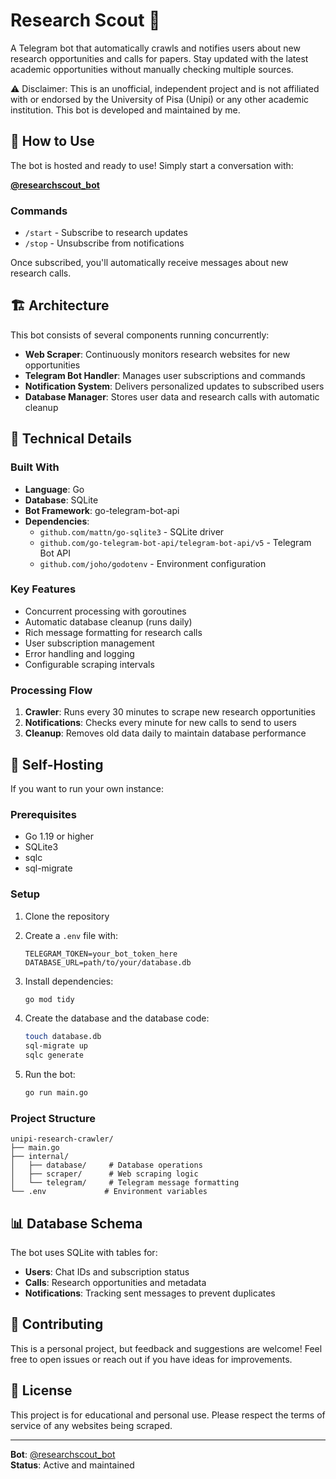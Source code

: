 # Research Scout 🔬

A Telegram bot that automatically crawls and notifies users about new research opportunities and calls for papers. Stay updated with the latest academic opportunities without manually checking multiple sources.

⚠️ Disclaimer: This is an unofficial, independent project and is not affiliated with or endorsed by the University of Pisa (Unipi) or any other academic institution. This bot is developed and maintained by me.

## 📱 How to Use

The bot is hosted and ready to use! Simply start a conversation with:

**[@researchscout_bot](https://t.me/researchscout_bot)**

### Commands

- `/start` - Subscribe to research updates
- `/stop` - Unsubscribe from notifications

Once subscribed, you'll automatically receive messages about new research calls.

## 🏗️ Architecture

This bot consists of several components running concurrently:

- **Web Scraper**: Continuously monitors research websites for new opportunities
- **Telegram Bot Handler**: Manages user subscriptions and commands
- **Notification System**: Delivers personalized updates to subscribed users
- **Database Manager**: Stores user data and research calls with automatic cleanup

## 🔧 Technical Details

### Built With

- **Language**: Go
- **Database**: SQLite
- **Bot Framework**: go-telegram-bot-api
- **Dependencies**:
  - `github.com/mattn/go-sqlite3` - SQLite driver
  - `github.com/go-telegram-bot-api/telegram-bot-api/v5` - Telegram Bot API
  - `github.com/joho/godotenv` - Environment configuration

### Key Features

- Concurrent processing with goroutines
- Automatic database cleanup (runs daily)
- Rich message formatting for research calls
- User subscription management
- Error handling and logging
- Configurable scraping intervals

### Processing Flow

1. **Crawler**: Runs every 30 minutes to scrape new research opportunities
2. **Notifications**: Checks every minute for new calls to send to users
3. **Cleanup**: Removes old data daily to maintain database performance

## 🚀 Self-Hosting

If you want to run your own instance:

### Prerequisites

- Go 1.19 or higher
- SQLite3
- sqlc
- sql-migrate

### Setup

1. Clone the repository
2. Create a `.env` file with:

   ```
   TELEGRAM_TOKEN=your_bot_token_here
   DATABASE_URL=path/to/your/database.db
   ```

3. Install dependencies:

   ```bash
   go mod tidy
   ```

4. Create the database and the database code:

   ```bash
   touch database.db
   sql-migrate up
   sqlc generate
   ```

5. Run the bot:

   ```bash
   go run main.go
   ```

### Project Structure

```
unipi-research-crawler/
├── main.go
├── internal/
│   ├── database/     # Database operations
│   ├── scraper/      # Web scraping logic
│   └── telegram/     # Telegram message formatting
└── .env             # Environment variables
```

## 📊 Database Schema

The bot uses SQLite with tables for:

- **Users**: Chat IDs and subscription status
- **Calls**: Research opportunities and metadata
- **Notifications**: Tracking sent messages to prevent duplicates

## 🤝 Contributing

This is a personal project, but feedback and suggestions are welcome! Feel free to open issues or reach out if you have ideas for improvements.

## 📄 License

This project is for educational and personal use. Please respect the terms of service of any websites being scraped.

---

**Bot**: [@researchscout_bot](https://t.me/researchscout_bot)  
**Status**: Active and maintained
